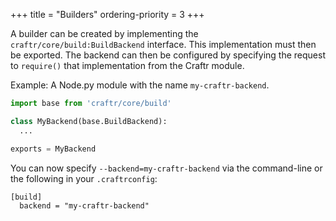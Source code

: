+++
title = "Builders"
ordering-priority = 3
+++

A builder can be created by implementing the `craftr/core/build:BuildBackend`
interface. This implementation must then be exported. The backend can then be
configured by specifying the request to `require()` that implementation from
the Craftr module.

Example: A Node.py module with the name `my-craftr-backend`.

```python
import base from 'craftr/core/build'

class MyBackend(base.BuildBackend):
  ...

exports = MyBackend
```

You can now specify `--backend=my-craftr-backend` via the command-line or
the following in your `.craftrconfig`:

    [build]
      backend = "my-craftr-backend"
